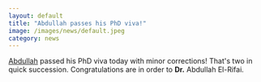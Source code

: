 ```yaml
---
layout: default
title: "Abdullah passes his PhD viva!"
image: /images/news/default.jpeg
category: news
---
```

[Abdullah] passed his PhD viva today with minor corrections! That's two in quick succession. Congratulations are in order to **Dr.** Abdullah El-Rifai.

[Abdullah]: /team/elrifai-abdullah


